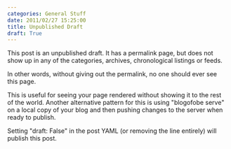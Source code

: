 ```yaml
---
categories: General Stuff
date: 2011/02/27 15:25:00
title: Unpublished Draft
draft: True
---
```

This post is an unpublished draft. It has a permalink page, but does
not show up in any of the categories, archives, chronological listings
or feeds.

In other words, without giving out the permalink, no one should ever see this page.

This is useful for seeing your page rendered without showing it to the
rest of the world. Another alternative pattern for this is using "blogofobe
serve" on a local copy of your blog and then pushing changes to the
server when ready to publish.

Setting "draft: False" in the post YAML (or removing the line entirely)
will publish this post.
